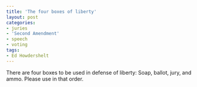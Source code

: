 ```yaml
---
title: 'The four boxes of liberty'
layout: post
categories:
- juries
- 'Second Amendment'
- speech
- voting
tags:
- Ed Howdershelt
---
```


There are four boxes to be used in defense of liberty: Soap, ballot, jury, and ammo. Please use in that order.